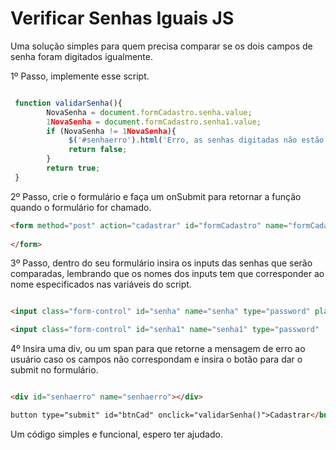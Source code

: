 # Verificar Senhas Iguais JS

Uma solução simples para quem precisa comparar se os dois campos de senha foram digitados igualmente.

1º Passo, implemente esse script.

```js

 function validarSenha(){
        NovaSenha = document.formCadastro.senha.value;
        1NovaSenha = document.formCadastro.senha1.value;
        if (NovaSenha != 1NovaSenha){ 
             $('#senhaerro').html('Erro, as senhas digitadas não estão corretas.');
             return false;
        }
        return true;
 }

```

2º Passo, crie o formulário e faça um onSubmit para retornar a função quando o formulário for chamado.

```html
<form method="post" action="cadastrar" id="formCadastro" name="formCadastro" onsubmit="return validarSenha();">
  
</form>
```

3º Passo, dentro do seu formulário insira os inputs das senhas que serão comparadas, lembrando que os nomes dos inputs tem que corresponder ao nome especificados nas variáveis do script.

```html

<input class="form-control" id="senha" name="senha" type="password" placeholder="Digite sua senha" required>

<input class="form-control" id="senha1" name="senha1" type="password"  placeholder="Confirme sua senha" required>

```

4º Insira uma div, ou um span para que retorne a mensagem de erro ao usuário caso os campos não correspondam e insira o botão para dar o  submit no formulário.

```html

<div id="senhaerro" name="senhaerro"></div>

button type="submit" id="btnCad" onclick="validarSenha()">Cadastrar</button>

```

Um código simples e funcional, espero ter ajudado.
